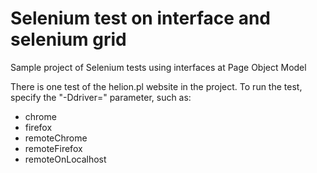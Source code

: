 # Selenium test on interface and selenium grid

Sample project of Selenium tests using interfaces at Page Object Model

There is one test of the helion.pl website in the project. To run the test, specify the "-Ddriver=" parameter, such as:
* chrome
* firefox
* remoteChrome
* remoteFirefox
* remoteOnLocalhost
